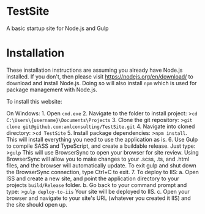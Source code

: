 # TestSite
A basic startup site for Node.js and Gulp

# Installation
These installation instructions are assuming you already have Node.js installed. If you don't, then please visit https://nodejs.org/en/download/ to download and install Node.js. Doing so will also install `npm` which is used for package management with Node.js.

To install this website:

On Windows:
    1. Open `cmd.exe`
    2. Navigate to the folder to install project: 
    >`cd C:\Users\{username}\Documents\Projects`
    3. Clone the git repository: 
    >`git clone git@github.com:amlconsulting/TestSite.git`
    4. Navigate into cloned directory: 
    >`cd TestSite`
    5. Install package dependencies: 
    >`npm install`. 
    This will install everything you need to use the application as is.
    6. Use Gulp to compile SASS and TypeScript, and create a buildable release. Just type: 
    >`gulp`
    This will use BrowserSync to open your browser for site review. Using BrowserSync will allow you to make changes to your .scss, .ts, and .html files, and the browser will automatically update. To exit gulp and shut down the BrowserSync connection, type Ctrl+C to exit.
    7. To deploy to IIS:
        a. Open ISS and create a new site, and point the application directory to your projects `build/Release` folder. 
        b. Go back to your command prompt and type: 
        >`gulp deploy-to-iis` 
        Your site will be deployed to IIS.
        c. Open your browser and navigate to your site's URL (whatever you created it IIS) and the site should open up.    